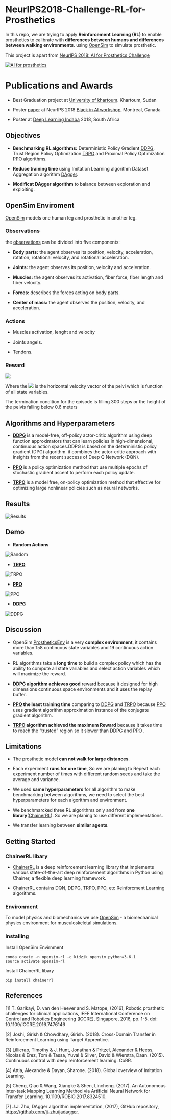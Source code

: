 # NeurIPS2018-Challenge-RL-for-Prosthetics

In this repo, we are trying to apply **Reinforcement Learning (RL)** to enable prosthetics to calibrate with **differences between humans and differences between walking environments**. using [OpenSim](https://opensim.stanford.edu/) to simulate prosthetic.

This project is apart from [NeurIPS 2018: AI for Prosthetics Challenge](https://www.crowdai.org/challenges/nips-2018-ai-for-prosthetics-challenge)

[![AI for prosthetics](https://s3-eu-west-1.amazonaws.com/kidzinski/nips-challenge/images/ai-prosthetics.jpg)](https://github.com/stanfordnmbl/osim-rl)
# Publications and Awards

- Best Graduation project at [University of khartoum](uofk.edu). Khartoum, Sudan

- Poster [paper](https://arxiv.org/abs/1901.04772v1) at NeurIPS 2018 [Black in AI workshop](https://blackinai.github.io/workshop/2018/programs/), Montreal, Canada

- Poster at [Deep Learning Indaba](http://www.deeplearningindaba.com) 2018, South Africa
## Objectives
- **Benchmarking RL algorithms:** Deterministic Policy Gradient [DDPG](https://arxiv.org/abs/1509.02971), Trust Region Policy Optimization [TRPO](http://proceedings.mlr.press/v37/schulman15.pdf) and Proximal Policy Optimization [PPO](https://arxiv.org/abs/1707.06347) algorithms.

- **Reduce training time** using Imitation Learning algorithm Dataset Aggregation algorithm [DAgger](http://proceedings.mlr.press/v15/ross11a/ross11a.pdf).

- **Modificat DAgger algorithm** to balance between exploration and exploiting.

## OpenSim Enviroment
[OpenSim](https://opensim.stanford.edu/) models one human leg and prosthetic in another leg.

### Observations
the [observations](http://osim-rl.stanford.edu/docs/nips2018/observation/) can be divided into five components:

- **Body parts:** the agent observes its position, velocity, acceleration, rotation, rotational velocity, and rotational acceleration.

- **Joints:** the agent observes its position, velocity and acceleration.

- **Muscles:** the agent observes its activation, fiber force, fiber length and fiber velocity.

- **Forces:** describes the forces acting on body parts.

- **Center of mass:** the agent observes the position, velocity, and acceleration.

### Actions

- Muscles activation, lenght and velocity

- Joints angels.

- Tendons.

### Reward

**<img src="https://latex.codecogs.com/gif.latex?R_{t}=9-(3-V_{t})^2" />**


Where the <img src="https://latex.codecogs.com/gif.latex?V_{t}"/> is the horizontal velocity vector of the pelvi which is function of all state variables.

The termination condition for the episode is filling 300 steps or the height of the pelvis falling below 0.6 meters
## Algorithms and Hyperparameters

- **[DDPG](https://arxiv.org/abs/1509.02971)** is a model-free, off-policy actor-critic algorithm using deep function approximators that can learn policies in high-dimensional, continuous action spaces.DDPG is based on the deterministic policy gradient (DPG) algorithm. it combines the actor-critic approach with insights from the recent success of Deep Q Network (DQN).

- **[PPO](https://arxiv.org/abs/1707.06347)** is a policy optimization method that use multiple epochs of stochastic gradient ascent to perform each policy update.

- **[TRPO](http://proceedings.mlr.press/v37/schulman15.pdf)** is a model free, on-policy optimization method that effective for optimizing large nonlinear policies such as neural networks.

## Results
![Results](https://github.com/montaserFath/NeurIPS2018-Challenge-RL-for-Prosthetics/blob/master/pro_mean.png)

## Demo
- **Random Actions**

![Random](https://github.com/montaserFath/NeurIPS2018-Challenge-RL-for-Prosthetics/blob/master/Demos/Random_prothetics.gif)

- **[TRPO](http://proceedings.mlr.press/v37/schulman15.pdf)**

![TRPO](https://github.com/montaserFath/NeurIPS2018-Challenge-RL-for-Prosthetics/blob/master/Demos/TRPO_prothetics.gif)

- **[PPO](https://arxiv.org/abs/1707.06347)**

![PPO](https://github.com/montaserFath/NeurIPS2018-Challenge-RL-for-Prosthetics/blob/master/Demos/PPO_prothetics.gif)

- **[DDPG](https://arxiv.org/abs/1509.02971)**

![DDPG](https://github.com/montaserFath/NeurIPS2018-Challenge-RL-for-Prosthetics/blob/master/Demos/DDPG_prothetics.gif)
## Discussion

- OpenSim [ProstheticsEnv](http://osim-rl.stanford.edu) is a very **complex environment**, it contains more than 158 continuous state variables and 19 continuous action variables.

- RL algorithms take a **long time** to build a complex policy which has the ability to compute all state variables and select action variables which will maximize the reward.

- **[DDPG](https://arxiv.org/abs/1509.02971) algorithm achieves good** reward because it designed for high dimensions continuous space environments and it uses the replay buffer.

- **[PPO](https://arxiv.org/abs/1707.06347) the least training time** comparing to [DDPG](https://arxiv.org/abs/1509.02971) and [TRPO](http://proceedings.mlr.press/v37/schulman15.pdf) because [PPO](https://arxiv.org/abs/1707.06347) uses gradient algorithm approximation instance of the conjugate gradient algorithm.

- **[TRPO](http://proceedings.mlr.press/v37/schulman15.pdf) algorithm achieved the maximum Reward** because it takes time to reach the “trusted” region so it slower than [DDPG](https://arxiv.org/abs/1509.02971) and [PPO](https://arxiv.org/abs/1707.06347) .


## Limitations

- The prosthetic model **can not walk for large distances**.

- Each experiment **runs for one time**, So we are planing to Repeat each experiment number of times with different random seeds and take the average and variance.

- We used **same hyperparameters** for all algorithm to make benchmarking between algorithms, we need to select the best hyperparameters for each algorithm and environment.

- We benchmarcked three RL algorithms only and from **one library**([ChainerRL](https://github.com/chainer/chainerrl)). So we are planing to use different implementations.

- We transfer learning between **similar agents**.


## Getting Started

### ChainerRL libary
- [ChainerRL](https://github.com/chainer/chainerrl) is a deep reinforcement learning library that implements various state-of-the-art deep reinforcement algorithms in Python using Chainer, a flexible deep learning framework.

- [ChainerRL](https://github.com/chainer/chainerrl)  contains DQN, DDPG, TRPO, PPO, etc Reinforcment Learning algorithms.

### Environment
To model physics and biomechanics we use [OpenSim](https://github.com/opensim-org/opensim-core) - a biomechanical physics environment for musculoskeletal simulations.

### Installing
Install OpenSim Envirnment 
```
conda create -n opensim-rl -c kidzik opensim python=3.6.1
source activate opensim-rl
```
Install ChainerRL libary
```
pip install chainerrl
```


## References

[1] T. Garikayi, D. van den Heever and S. Matope, (2016), Robotic prosthetic challenges for clinical applications, IEEE International Conference on Control and Robotics Engineering (ICCRE), Singapore, 2016, pp. 1-5. doi: 10.1109/ICCRE.2016.7476146

[2] Joshi, Girish \& Chowdhary, Girish. (2018). Cross-Domain Transfer in Reinforcement Learning using Target Apprentice.

[3] Lillicrap, Timothy \& J. Hunt, Jonathan \& Pritzel, Alexander \& Heess, Nicolas \& Erez, Tom \& Tassa, Yuval \& Silver, David \& Wierstra, Daan. (2015). Continuous control with deep reinforcement learning. CoRR.

[4] Attia, Alexandre \& Dayan, Sharone. (2018). Global overview of Imitation Learning.

[5] Cheng, Qiao \& Wang, Xiangke \& Shen, Lincheng. (2017). An Autonomous Inter-task Mapping Learning Method via Artificial Neural Network for Transfer Learning. 10.1109/ROBIO.2017.8324510.

[7] J.J. Zhu, DAgger algorithm implementation, (2017), GitHub repository, https://github.com/jj-zhu/jadagger.
